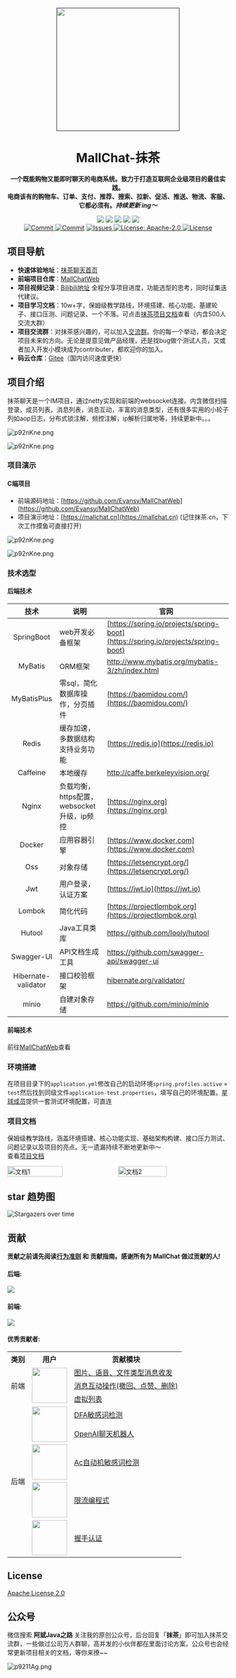 <p align="center">
    <a href="" target="_blank">
      <img src="https://s1.ax1x.com/2023/07/02/pCDR0W4.png" width="280" />
    </a>
</p>

<h1 align="center">MallChat-抹茶</h1>
<p align="center"><strong>一个既能购物又能即时聊天的电商系统。致力于打造互联网企业级项目的最佳实践。<br>电商该有的购物车、订单、支付、推荐、搜索、拉新、促活、推送、物流、客服、它都必须有。<em>持续更新 ing～</em></strong></p>

<div align="center">
 <a href="#公众号"><img src="https://img.shields.io/badge/公众号-程序员阿斌-blue.svg?style=plasticr"></a>
    <a href="#公众号"><img src="https://img.shields.io/badge/交流群-加入开发-green.svg?style=plasticr"></a>
    <a href="https://github.com/zongzibinbin/MallChat"><img src="https://img.shields.io/badge/github-项目地址-yellow.svg?style=plasticr"></a>
    <a href="https://gitee.com/zhongzhibinbin/MallChat"><img src="https://img.shields.io/badge/码云-项目地址-orange.svg?style=plasticr"></a>
    <a href="https://github.com/Evansy/MallChatWeb"><img src="https://img.shields.io/badge/前端-项目地址-blueviolet.svg?style=plasticr"></a>
    <a href="https://github.com/zongzibinbin/MallChat/commits" target="_blank"><br>
    <a href="https://github.com/Evansy/MallChatWeb/actions/workflows/deploy.yml" target="_blank">
        <img alt="Commit" src="https://github.com/Evansy/MallChatWeb/actions/workflows/deploy.yml/badge.svg?branch=main">
    </a>
    <a href="https://github.com/zongzibinbin/MallChat/commits" target="_blank">
        <img alt="Commit" src="https://img.shields.io/github/commit-activity/m/zongzibinbin/MallChat"></a>
    <a href="https://github.com/zongzibinbin/MallChat/issues" target="_blank">
        <img alt="Issues" src="https://img.shields.io/github/issues/zongzibinbin/MallChat">
    </a> 
    <a href="https://github.com/zongzibinbin/MallChat/blob/master/LICENSE" target="_blank">
        <img alt="License: Apache-2.0" src="https://img.shields.io/badge/License-Apache--2.0-blue.svg">
    </a> 
    <a href="https://github.com/zongzibinbin/MallChat/stargazers" target="_blank">
        <img alt="License" src="https://img.shields.io/github/stars/zongzibinbin/MallChat.svg?style=social">
    </a> 
    
</div>

## 项目导航

- **快速体验地址**：[抹茶聊天首页](https://mallchat.cn)
- **前端项目仓库**：[MallChatWeb](https://github.com/Evansy/MallChatWeb)
- **项目视频记录**：[Bilibili地址](https://space.bilibili.com/146719540) 全程分享项目进度，功能选型的思考，同时征集迭代建议。
- **项目学习文档**：10w+字，保姆级教学路线，环境搭建、核心功能、基建轮子、接口压测、问题记录、一个不落。可点击[抹茶项目文档](https://www.yuque.com/snab/planet/cef1mcko4fve0ur3)查看（内含500人交流大群）
- **项目交流群**：对抹茶感兴趣的，可以加入[交流群](#公众号)。你的每一个举动，都会决定项目未来的方向。无论是提意见做产品经理，还是找bug做个测试人员，又或者加入开发小模块成为contributer，都欢迎你的加入。
- **码云仓库**：[Gitee](https://gitee.com/zhongzhibinbin/MallChat)（国内访问速度更快）

## 项目介绍

抹茶聊天是一个IM项目，通过netty实现和前端的websocket连接。内含微信扫描登录，成员列表，消息列表，消息互动，丰富的消息类型，还有很多实用的小轮子列如aop日志，分布式锁注解，频控注解，ip解析归属地等，持续更新中。。。

![p92nKne.png](./docs/image/项目大纲.jpg)

![p92nKne.png](./docs/image/设计模式.jpg)

### 项目演示

#### C端项目

- 前端源码地址：[https://github.com/Evansy/MallChatWeb](https://github.com/Evansy/MallChatWeb)
- 项目演示地址：[https://mallchat.cn](https://mallchat.cn) (记住抹茶.cn，下次工作摸鱼可直接打开)

![p92nKne.png](./docs/image/群聊截图.jpg)

![p92nKne.png](./docs/image/复杂图片.jpg)

### 技术选型

#### 后端技术

|        技术         | 说明                                       | 官网                                                         |
| :-----------------: | ------------------------------------------ | ------------------------------------------------------------ |
|     SpringBoot      | web开发必备框架                            | [https://spring.io/projects/spring-boot](https://spring.io/projects/spring-boot) |
|       MyBatis       | ORM框架                                    | http://www.mybatis.org/mybatis-3/zh/index.html               |
|     MyBatisPlus     | 零sql，简化数据库操作，分页插件            | [https://baomidou.com/](https://baomidou.com/)               |
|        Redis        | 缓存加速，多数据结构支持业务功能           | [https://redis.io](https://redis.io)                         |
|      Caffeine       | 本地缓存                                   | http://caffe.berkeleyvision.org/                             |
|        Nginx        | 负载均衡，https配置，websocket升级，ip频控 | [https://nginx.org](https://nginx.org)                       |
|       Docker        | 应用容器引擎                               | [https://www.docker.com](https://www.docker.com)             |
|         Oss         | 对象存储                                   | [https://letsencrypt.org/](https://letsencrypt.org/)         |
|         Jwt         | 用户登录，认证方案                         | [https://jwt.io](https://jwt.io)                             |
|       Lombok        | 简化代码                                   | [https://projectlombok.org](https://projectlombok.org)       |
|       Hutool        | Java工具类库                               | https://github.com/looly/hutool                              |
|     Swagger-UI      | API文档生成工具                            | https://github.com/swagger-api/swagger-ui                    |
| Hibernate-validator | 接口校验框架                               | [hibernate.org/validator/](hibernate.org/validator/)         |
|        minio        | 自建对象存储                               | https://github.com/minio/minio                               |

#### 前端技术

前往[MallChatWeb](https://github.com/Evansy/MallChatWeb)查看

### 环境搭建

在项目目录下的`application.yml`修改自己的启动环境`spring.profiles.active` = `test`然后找到同级文件`application-test.properties`，填写自己的环境配置。[星球成员](https://www.yuque.com/snab/planet/cne0nel2hny8eu4i)提供一套测试环境配置，可直连

### 项目文档

保姆级教学路线，涵盖环境搭建、核心功能实现、基础架构构建、接口压力测试、问题记录以及项目的亮点。无一遗漏持续不断地更新中～  
查看[项目文档](https://www.yuque.com/snab/planet/cef1mcko4fve0ur3)

<div style="display: flex; align-items: center;">
  <img src="./docs/image/文档1.jpg" alt="文档1" width="50%">
  <img src="./docs/image/文档2.jpg" alt="文档2" width="47%">
</div>

## star 趋势图

![Stargazers over time](https://starchart.cc/zongzibinbin/MallChat.svg)

## 贡献
**贡献之前请先阅读[行为准则](CODE_OF_CONDUCT.md) 和 贡献指南。感谢所有为 MallChat 做过贡献的人!**

#### 后端:

<a href="https://github.com/zongzibinbin/MallChat/graphs/contributors">
  <img src="https://contrib.rocks/image?repo=zongzibinbin/MallChat" />
</a>  

#### 前端:

<a href="https://github.com/Evansy/MallChatWeb/graphs/contributors">
<img src="https://contrib.rocks/image?repo=Evansy/MallChatWeb" />
</a>

<h4>优秀贡献者:</h4>

<table>
  <tr>
    <th>类别</th>
    <th>用户</th>
    <th>贡献模块</th>
  </tr>
  <tr>
    <td rowspan="3">前端</td>
    <td rowspan="3">
      <a href="https://github.com/LIjiAngChen8"><img src="https://avatars.githubusercontent.com/u/48879481?v=4" style=" width: 80px; height: 80px;"></a>
    </td>
    <td><a href="https://github.com/Evansy/MallChatWeb/pull/74">图片、语音、文件类型消息收发</a></td>
  </tr>
  <tr>
    <td><a href="https://github.com/Evansy/MallChatWeb/pull/50">消息互动操作(撤回、点赞、删除)</a></td>
  </tr>
  <tr>
    <td><a href="https://github.com/Evansy/MallChatWeb/pull/17">虚拟列表</a></td>
  </tr>
  <tr>
    <td rowspan="5">后端</td>
    <td rowspan="2">
      <a href="https://github.com/1045078399"><img src="https://avatars.githubusercontent.com/u/82020261?v=4" style=" width: 80px; height: 80px;"></a>
    </td>
    <td><a href="https://github.com/zongzibinbin/MallChat/pull/31">DFA敏感词检测</a></td>
  </tr>
  <tr>
    <td><a href="https://github.com/zongzibinbin/MallChat/pull/64">OpenAI聊天机器人</a></td>
  </tr>
  <tr>
    <td rowspan="1">
      <a href="https://github.com/xiaocairush"><img src="https://avatars.githubusercontent.com/u/6416523?v=4" style=" width: 80px; height: 80px;"></a>
    </td>
    <td><a href="https://github.com/zongzibinbin/MallChat/pull/99">Ac自动机敏感词检测</a></td>
  </tr>
    <tr>
    <td rowspan="1">
      <a href="https://github.com/linzhihan"><img src="https://avatars.githubusercontent.com/u/58815955?v=4" style=" width: 80px; height: 80px;"></a>
    </td>
    <td><a href="https://github.com/zongzibinbin/MallChat/pull/95">限流编程式</a></td>
  </tr>
    <tr>
    <td rowspan="1">
      <a href="https://github.com/zbzbzzz"><img src="https://avatars.githubusercontent.com/u/42697182?v=4" style=" width: 80px; height: 80px;"></a>
    </td>
    <td><a href="https://github.com/zongzibinbin/MallChat/pull/82">握手认证</a></td>
  </tr>
</table>





## License
[Apache License 2.0](./LICENSE)
## 公众号

微信搜索 **阿斌Java之路** 关注我的原创公众号，后台回复「**抹茶**」即可加入抹茶交流群，一些做过公司万人群聊，高并发的小伙伴都在里面讨论方案。公众号也会经常更新项目相关的文档，等你来撩~~

![p9211Ag.png](https://s1.ax1x.com/2023/05/15/p9211Ag.png)

